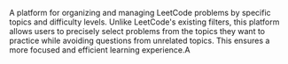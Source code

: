 A platform for organizing and managing LeetCode problems by specific topics and difficulty levels. Unlike LeetCode's existing filters, this platform allows users to precisely select problems from the topics they want to practice while avoiding questions from unrelated topics. This ensures a more focused and efficient learning experience.A
